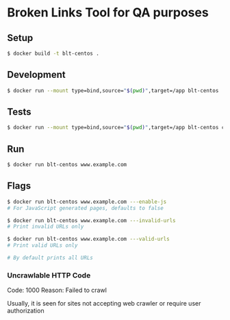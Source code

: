 # Broken Links Tool for QA purposes

##  Setup

```bash
$ docker build -t blt-centos .
```

## Development

```bash
$ docker run --mount type=bind,source="$(pwd)",target=/app blt-centos 
```

## Tests

```bash
$ docker run --mount type=bind,source="$(pwd)",target=/app blt-centos composer test
```

## Run

```bash
$ docker run blt-centos www.example.com
```


## Flags

```bash
$ docker run blt-centos www.example.com ---enable-js
# For JavaScript generated pages, defaults to false

$ docker run blt-centos www.example.com ---invalid-urls
# Print invalid URLs only

$ docker run blt-centos www.example.com ---valid-urls
# Print valid URLs only

# By default prints all URLs 
```

### Uncrawlable HTTP Code

Code: 1000
Reason: Failed to crawl

Usually, it is seen for sites not accepting web crawler or require user authorization

